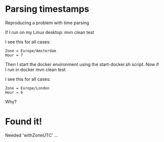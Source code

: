 # Parsing timestamps
Reproducing a problem with time parsing

If I run on my Linux desktop:
    mvn clean test 

I see this for all cases:

    Zone = Europe/Amsterdam
    Hour = 7

Then I start the docker environment using the start-docker.sh script.
Now if I run in docker
    mvn clean test 

I see this for all cases:

    Zone = Europe/London
    Hour = 6

Why?

# Found it!
Needed 'withZoneUTC' ...
